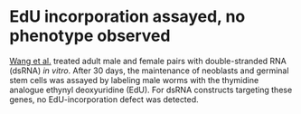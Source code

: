 # EdU incorporation assayed, no phenotype observed
[Wang et al.](https://pubmed.ncbi.nlm.nih.gov/32973031/) treated adult male and female pairs with double-stranded RNA (dsRNA) _in vitro_. After 30 days, the maintenance of neoblasts and germinal stem cells was assayed by labeling male worms with the thymidine analogue ethynyl deoxyuridine (EdU). For dsRNA constructs targeting these genes, no EdU-incorporation defect was detected.
